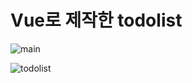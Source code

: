 # Vue로 제작한 todolist



![main](https://user-images.githubusercontent.com/121140435/220216534-791f33b9-b9cc-485a-ba7e-06822ed06c99.PNG)


![todolist](https://user-images.githubusercontent.com/121140435/220216542-19401e1c-5a6c-44ff-8dc7-de15420975fb.PNG)
